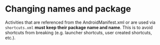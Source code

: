 # Changing names and package

Activities that are referenced from the AndroidManifest.xml or are used via `shortcuts.xml`
**must keep their package name and name**. This is to avoid shortcuts from breaking 
(e.g. launcher shortcuts, user created shortcuts, etc.).
